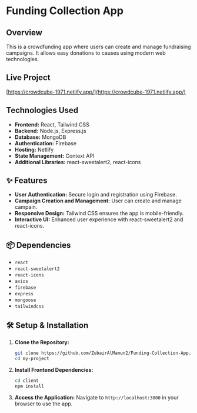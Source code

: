 # Funding Collection App


## Overview
This is a crowdfunding app where users can create and manage fundraising campaigns. It allows easy donations to causes using modern web technologies.

## Live Project
[https://crowdcube-1971.netlify.app/](https://crowdcube-1971.netlify.app/)

## Technologies Used
- **Frontend:** React, Tailwind CSS
- **Backend:** Node.js, Express.js
- **Database:** MongoDB
- **Authentication:** Firebase
- **Hosting:** Netlify
- **State Management:** Context API
- **Additional Libraries:** react-sweetalert2, react-icons

## ✨ Features
- **User Authentication:** Secure login and registration using Firebase.
- **Campaign Creation and Management:** User can create and manage campain.
- **Responsive Design:** Tailwind CSS ensures the app is mobile-friendly.
- **Interactive UI:** Enhanced user experience with react-sweetalert2 and react-icons.

## 📦 Dependencies
- `react`
- `react-sweetalert2`
- `react-icons`
- `axios`
- `firebase`
- `express`
- `mongoose`
- `tailwindcss`

## 🛠 Setup & Installation
1. **Clone the Repository:**
   ```sh
   git clone https://github.com/ZubairAlMamun2/Funding-Collection-App.git
   cd my-project
   ```

2. **Install Frontend Dependencies:**
   ```sh
   cd client
   npm install
   ```

3. **Access the Application:**
   Navigate to `http://localhost:3000` in your browser to use the app.

